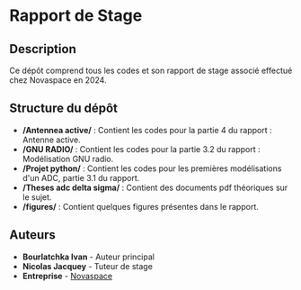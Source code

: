# Rapport de Stage

## Description

Ce dépôt comprend tous les codes et son rapport de stage associé effectué chez Novaspace en 2024.


## Structure du dépôt

- **/Antennea active/** : Contient les codes pour la partie 4 du rapport : Antenne active.
- **/GNU RADIO/** : Contient les codes pour la partie 3.2 du rapport : Modélisation GNU radio.
- **/Projet python/** : Contient les codes pour les premières modélisations d'un ADC, partie 3.1 du rapport.
- **/Theses adc delta sigma/** : Contient des documents pdf théoriques sur le sujet.
- **/figures/** : Contient quelques figures présentes dans le rapport.


## Auteurs

- **Bourlatchka Ivan** - Auteur principal
- **Nicolas Jacquey** - Tuteur de stage
- **Entreprise** - [Novaspace]((https://nova.space/))

